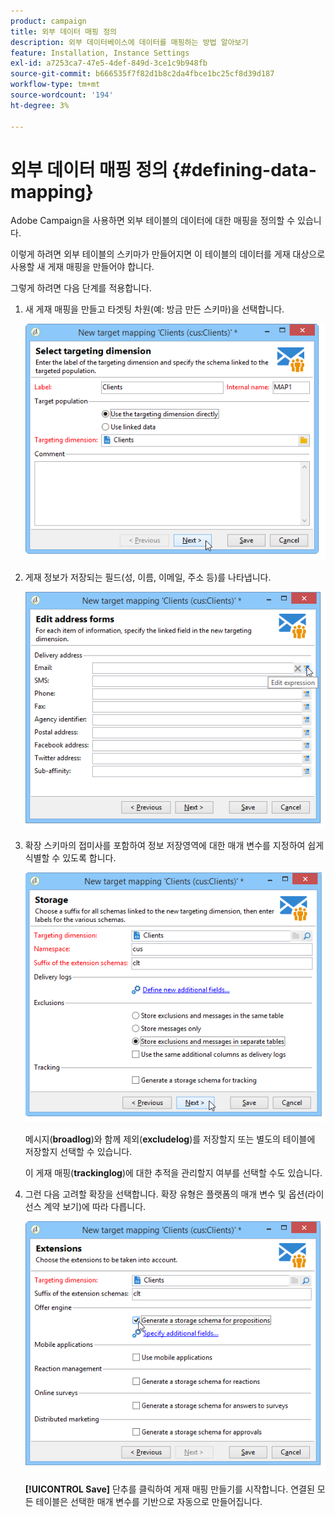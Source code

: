 ```yaml
---
product: campaign
title: 외부 데이터 매핑 정의
description: 외부 데이터베이스에 데이터를 매핑하는 방법 알아보기
feature: Installation, Instance Settings
exl-id: a7253ca7-47e5-4def-849d-3ce1c9b948fb
source-git-commit: b666535f7f82d1b8c2da4fbce1bc25cf8d39d187
workflow-type: tm+mt
source-wordcount: '194'
ht-degree: 3%

---
```


# 외부 데이터 매핑 정의 {#defining-data-mapping}



Adobe Campaign을 사용하면 외부 테이블의 데이터에 대한 매핑을 정의할 수 있습니다.

이렇게 하려면 외부 테이블의 스키마가 만들어지면 이 테이블의 데이터를 게재 대상으로 사용할 새 게재 매핑을 만들어야 합니다.

그렇게 하려면 다음 단계를 적용합니다.

1. 새 게재 매핑을 만들고 타겟팅 차원(예: 방금 만든 스키마)을 선택합니다.

   ![](assets/wf_new_mapping_create_fda.png)

1. 게재 정보가 저장되는 필드(성, 이름, 이메일, 주소 등)를 나타냅니다.

   ![](assets/wf_new_mapping_define_join.png)

1. 확장 스키마의 접미사를 포함하여 정보 저장영역에 대한 매개 변수를 지정하여 쉽게 식별할 수 있도록 합니다.

   ![](assets/wf_new_mapping_define_names.png)

   메시지(**broadlog**)와 함께 제외(**excludelog**)를 저장할지 또는 별도의 테이블에 저장할지 선택할 수 있습니다.

   이 게재 매핑(**trackinglog**)에 대한 추적을 관리할지 여부를 선택할 수도 있습니다.

1. 그런 다음 고려할 확장을 선택합니다. 확장 유형은 플랫폼의 매개 변수 및 옵션(라이선스 계약 보기)에 따라 다릅니다.

   ![](assets/wf_new_mapping_define_extensions.png)

   **[!UICONTROL Save]** 단추를 클릭하여 게재 매핑 만들기를 시작합니다. 연결된 모든 테이블은 선택한 매개 변수를 기반으로 자동으로 만들어집니다.
